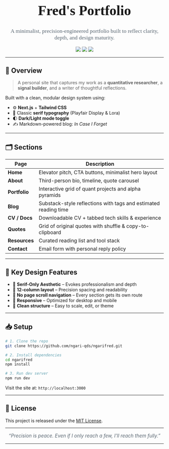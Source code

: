 <h1 align="center" style="font-family: 'Playfair Display', serif; font-weight: 600; font-size: 2.75rem;">
  Fred's Portfolio
</h1>

<p align="center" style="font-family: 'Lora', serif; font-size: 1.1rem; color: #5A6772;">
  A minimalist, precision-engineered portfolio built to reflect clarity, depth, and design maturity.
</p>

<p align="center">
  <img src="https://img.shields.io/badge/Built%20with-Next.js-blue?style=flat-square" />
  <img src="https://img.shields.io/badge/Design-Serif%20Typography-gold?style=flat-square" />
  <img src="https://img.shields.io/badge/Status-In%20Progress-ffcc00?style=flat-square" />
</p>

---

## 🧭 Overview

> A personal site that captures my work as a **quantitative researcher**, a **signal builder**, and a writer of thoughtful reflections.

Built with a clean, modular design system using:
- ⚙️ **Next.js** + **Tailwind CSS**
- 🎨 Classic **serif typography** (Playfair Display & Lora)
- 🌓 **Dark/Light mode toggle**
- ✍️ Markdown-powered blog: *In Case I Forget*

---

## 🗂 Sections

| Page       | Description |
|------------|-------------|
| **Home**   | Elevator pitch, CTA buttons, minimalist hero layout |
| **About**  | Third-person bio, timeline, quote carousel |
| **Portfolio** | Interactive grid of quant projects and alpha pyramids |
| **Blog**   | Substack-style reflections with tags and estimated reading time |
| **CV / Docs** | Downloadable CV + tabbed tech skills & experience |
| **Quotes** | Grid of original quotes with shuffle & copy-to-clipboard |
| **Resources** | Curated reading list and tool stack |
| **Contact** | Email form with personal reply policy |

---

## 🧠 Key Design Features

- 💎 **Serif-Only Aesthetic** – Evokes professionalism and depth  
- 📐 **12-column layout** – Precision spacing and readability  
- 🧭 **No page scroll navigation** – Every section gets its own route  
- 📱 **Responsive** – Optimized for desktop and mobile  
- 📂 **Clean structure** – Easy to scale, edit, or theme

---

## 📥 Setup

```bash
# 1. Clone the repo
git clone https://github.com/ngari-qds/ngarifred.git

# 2. Install dependencies
cd ngarifred
npm install

# 3. Run dev server
npm run dev
````

Visit the site at: `http://localhost:3000`

---

## 📄 License

This project is released under the [MIT License](LICENSE).

---

<p align="center" style="font-style: italic; font-size: 0.95rem; color: #5A6772;">
  “Precision is peace. Even if I only reach a few, I’ll reach them fully.”
</p>

---
